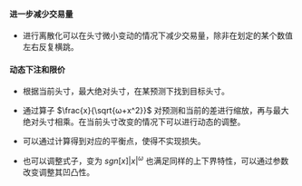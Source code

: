 #### 进一步减少交易量

- 进行离散化可以在头寸微小变动的情况下减少交易量，除非在划定的某个数值左右反复横跳。

#### 动态下注和限价

- 根据当前头寸，最大绝对头寸，在某预测下找到目标头寸。

- 通过算子 $\frac{x}{\sqrt{ω+x^2}}$ 对预测和当前的差进行缩放，再与最大绝对头寸相乘。在当前头寸改变的情况下可以进行动态的调整。

- 可以通过计算得到对应的平衡点，使得不实现损失。

- 也可以调整式子，变为 $sgn[x]|x|^ω$ 也满足同样的上下界特性，可以通过参数改变调整其凹凸性。